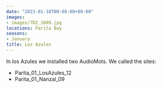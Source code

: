 ```yaml
---
date: "2023-01-18T00:08:00+00:00"
images:
- images/7D2_1609.jpg
locations: Parita Bay
seasons:
- January
title: Los Azules
---
```


In los Azules we installed two AudioMots. We called the sites:
- Parita_01_LosAzules_12
- Parita_01_Nanzal_09





